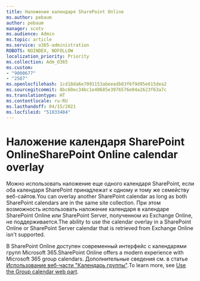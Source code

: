 ```yaml
---
title: Наложение календаря SharePoint Online
ms.author: pebaum
author: pebaum
manager: scotv
ms.audience: Admin
ms.topic: article
ms.service: o365-administration
ROBOTS: NOINDEX, NOFOLLOW
localization_priority: Priority
ms.collection: Adm_O365
ms.custom:
- "9000677"
- "2587"
ms.openlocfilehash: 1cd18da6e7091153abeeadb83f6f9d95e615dea2
ms.sourcegitcommit: 8bc60ec34bc1e40685e3976576e04a2623f63a7c
ms.translationtype: HT
ms.contentlocale: ru-RU
ms.lasthandoff: 04/15/2021
ms.locfileid: "51833484"
---
```

# <a name="sharepoint-online-calendar-overlay"></a><span data-ttu-id="53785-102">Наложение календаря SharePoint Online</span><span class="sxs-lookup"><span data-stu-id="53785-102">SharePoint Online calendar overlay</span></span>

<span data-ttu-id="53785-103">Можно использовать наложение еще одного календаря SharePoint, если оба календаря SharePoint принадлежат к одному и тому же семейству веб-сайтов.</span><span class="sxs-lookup"><span data-stu-id="53785-103">You can overlay another SharePoint calendar as long as both SharePoint calendars are in the same site collection.</span></span> <span data-ttu-id="53785-104">При этом возможность использовать наложение календаря в календаре SharePoint Online или SharePoint Server, полученном из Exchange Online, не поддерживается.</span><span class="sxs-lookup"><span data-stu-id="53785-104">The ability to use the calendar overlay in a SharePoint Online or SharePoint Server calendar that is retrieved from Exchange Online isn't supported.</span></span>

<span data-ttu-id="53785-105">В SharePoint Online доступен современный интерфейс с календарями групп Microsoft 365.</span><span class="sxs-lookup"><span data-stu-id="53785-105">SharePoint Online offers a modern experience with Microsoft 365 group calendars.</span></span> <span data-ttu-id="53785-106">Дополнительные сведения см. в статье [Использование веб-части "Календарь группы"](https://support.microsoft.com/ru-RU/office/use-the-group-calendar-web-part-eaf3c04d-5699-48cb-8b5e-3caa887d51ce).</span><span class="sxs-lookup"><span data-stu-id="53785-106">To learn more, see [Use the Group calendar web part](https://support.microsoft.com/ru-RU/office/use-the-group-calendar-web-part-eaf3c04d-5699-48cb-8b5e-3caa887d51ce).</span></span>
